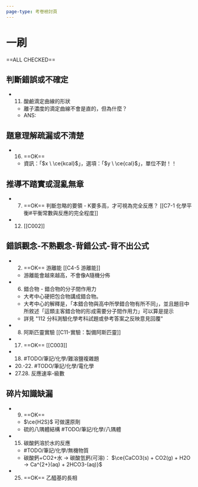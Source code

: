 ```yaml
---
page-type: 考卷檢討頁
---
```


# 一刷
==ALL CHECKED==
## 判斷錯誤或不確定
- 11. 酸鹼滴定曲線的形狀
	- 離子濃度的滴定曲線不會是直的，但為什麼？
	- ANS:

## 題意理解疏漏或不清楚
- 16. ==OK==
	- 資訊：「$x \ \ce{kcal}$」，選項：「$y \ \ce{cal}$」，單位不對！！ 

## 推導不踏實或混亂無章 
- 7. ==OK== 判斷忽略的要領 - K要多高，才可視為完全反應？ [[C7-1 化學平衡#平衡常數與反應的完全程度]]
- 12. [[C002]]
## 錯誤觀念-不熟觀念-背錯公式-背不出公式
- 2. ==OK== 游離能 [[C4-5 游離能]]
	- 游離能會越來越高，不會像A隨機分佈
- 6. 錯合物 - 錯合物的分子間作用力 
	- 大考中心硬把包合物講成錯合物。
	- 大考中心的解釋是，「本錯合物與高中所學錯合物有所不同」，並且題目中所敘述「這類主客錯合物的形成需要分子間作用力」可以算是提示
	- 詳見 "112 分科測驗化學考科試題或參考答案之反映意見回覆"
- 8. 阿斯匹靈實驗 [[C11-實驗：製備阿斯匹靈]]
- 17. ==OK== [[C003]]
- 18. #TODO/筆記/化學/難溶鹽複雜題
- 20.-22. #TODO/筆記/化學/電化學 
- 27.28. 反應速率-級數
## 碎片知識缺漏
- 9. ==OK==
	- $\ce{H2S}$ 可做還原劑
	- 硫的八隅體結構 #TODO/筆記/化學/八隅體 
- 15. 碳酸鈣溶於水的反應
	- #TODO/筆記/化學/無機物質
	- 碳酸鈣+CO2+水 -> 碳酸氫鈣(可溶)： $\ce{CaCO3(s) + CO2(g) + H2O -> Ca^{2+}(aq) + 2HCO3-(aq)}$ 
- 25. ==OK== 乙醯基的長相 